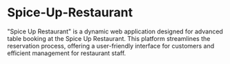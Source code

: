 # Spice-Up-Restaurant
"Spice Up Restaurant" is a dynamic web application designed for advanced table booking at the Spice Up Restaurant. This platform streamlines the reservation process, offering a user-friendly interface for customers and efficient management for restaurant staff.
